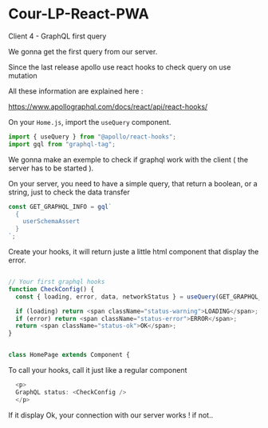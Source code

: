 # Cour-LP-React-PWA

Client 4 - GraphQL first query 

We gonna get the first query from our server.


Since the last release apollo use react hooks to check query on use mutation 

All these information are explained here :

https://www.apollographql.com/docs/react/api/react-hooks/

On your `Home.js`, import the `useQuery` component.

``` js
import { useQuery } from "@apollo/react-hooks";
import gql from "graphql-tag";
```

We gonna make an exemple to check if graphql work with the client ( the server has to be started ).

On your server, you need to have a simple query, that return a boolean, or a string, just to check the data transfer



``` js
const GET_GRAPHQL_INFO = gql`
  {
    userSchemaAssert
  }
`;
```

Create your hooks, it will return juste a little html component that display the error.


``` js 

// Your first graphql hooks
function CheckConfig() {
  const { loading, error, data, networkStatus } = useQuery(GET_GRAPHQL_INFO);

  if (loading) return <span className="status-warning">LOADING</span>;
  if (error) return <span className="status-error">ERROR</span>;
  return <span className="status-ok">OK</span>;
}


class HomePage extends Component {	

  ```

To call your hooks, call it just like a regular component

``` js
  <p>
  GraphQL status: <CheckConfig />
  </p>  
```  

If it display Ok, your connection with our server works ! if not.. 

